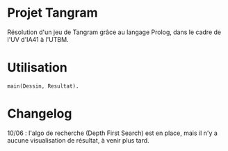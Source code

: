 Projet Tangram
==============

Résolution d'un jeu de Tangram grâce au langage Prolog, dans le cadre de l'UV d'IA41 à l'UTBM.

Utilisation
===========

```
main(Dessin, Resultat).
```

Changelog
=========

10/06 : l'algo de recherche (Depth First Search) est en place, mais il n'y a aucune 
visualisation de résultat, à venir plus tard.